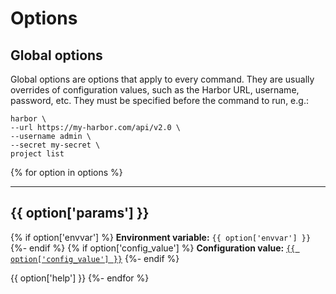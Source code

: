 # Options

## Global options

Global options are options that apply to every command. They are usually overrides of configuration values, such as the Harbor URL, username, password, etc. They must be specified before the command to run, e.g.:

```
harbor \
--url https://my-harbor.com/api/v2.0 \
--username admin \
--secret my-secret \
project list
```

{% for option in options %}

----

## {{ option['params'] }}
{% if option['envvar'] %}
**Environment variable:** `{{ option['envvar'] }}`
{%- endif %}
{% if option['config_value'] %}
**Configuration value:** [`{{ option['config_value'] }}`](../configuration/config-file.md#{{option['fragment']}})
{%- endif %}

{{ option['help'] }}
{%- endfor %}
